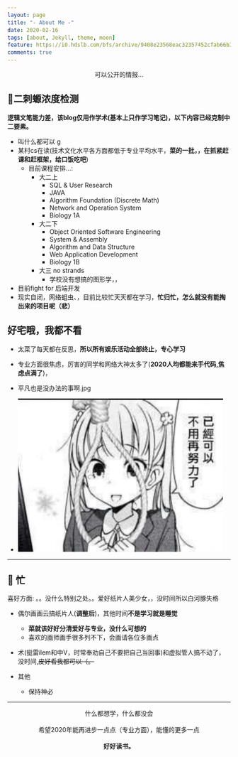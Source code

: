 ```yaml
---
layout: page
title: "- About Me -"
date: 2020-02-16
tags: [about, Jekyll, theme, moon]
feature: https://i0.hdslb.com/bfs/archive/9408e23568eac32357452cfab66b36f9bf86835d.png
comments: true
---
```

    
<center>可以公开的情报...</center>

## 💉二刺螈浓度检测

<strong>逻辑文笔能力差，该blog仅用作学术(基本上只作学习笔记)，以下内容已经克制中二要素。</strong>

- 叫什么都可以 g
- 某村cs在读(技术文化水平各方面都低于专业平均水平，**菜的一批，，在抓紧赶课和赶框架，给口饭吃吧**)
  - 目前课程安排...:
    - 大二上
      - SQL & User Research
      - JAVA
      - Algorithm Foundation (Discrete Math)
      - Network and Operation System
      - Biology 1A
    - 大二下
      - Object Oriented Software Engineering
      - System & Assembly
      - Algorithm and Data Structure
      - Web Application Development
      - Biology 1B
    - 大三 no strands
      - 学校没有想搞的图形学，，
- 目前fight for 后端开发
- 现实自闭，网络蛆虫、，目前比较忙天天都在学习，**忙归忙，怎么就没有能掏出来的项目呢（悲）**

## 好宅哦，我都不看

- 太菜了每天都在反思，**所以所有娱乐活动全部终止，专心学习**

- 专业方面很焦虑，厉害的同学和网络大神太多了(**2020人均都能来手代码,焦虑点满了**)，

- 平凡也是没办法的事啊.jpg
- ![](/static/2020-06-23-11-54-03.png)

---

## 🍋 忙

喜好方面: 。。没什么特别之处。。爱好纸片人美少女，，没时间所以白河豚失格

- 偶尔画画云搞纸片人(**调整后**)，其他时间**不是学习就是睡觉**
  - **菜就该好好分清爱好与专业，没什么可想的**
  - 喜欢的画师画手很多列不下，会画请各位多画点

- 术(挺雷ilem和中V，时常奉劝自己不要把自己当回事)和虚拟管人搞不动了，没时间,~~皮好看我都可以（。~~
- 其他
  - 保持神必

---

<center>什么都想学，什么都没会</center>
<br />
<center>希望2020年能再进步一点点（专业方面），能懂的更多一点</center>
<br />
<center><strong>好好读书。</strong></center>